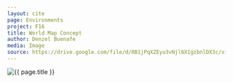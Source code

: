 ```yaml
---
layout: cite
page: Environments
project: F16
title: World Map Concept
author: Denzel Buenafe
media: Image
source: https://drive.google.com/file/d/0B1jPqXZEyu3vNjl6X1gzbnlDX3c/view?usp=sharing
---
```

![{{ page.title }}](/projects/F16/environments/worldmap.jpg)

